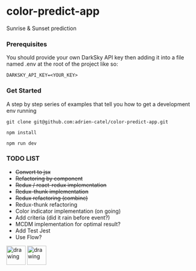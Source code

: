 # color-predict-app

Sunrise & Sunset prediction

### Prerequisites

You should provide your own DarkSky API key then adding it into
a file named .env at the root of the project like so:

```
DARKSKY_API_KEY=<YOUR_KEY>
```

### Get Started

A step by step series of examples that tell you how to get a development env running

```
git clone git@github.com:adrien-catel/color-predict-app.git
```

```
npm install
```

```
npm run dev
```

### TODO LIST

- ~~Convert to jsx~~
- ~~Refactoring by component~~
- ~~Redux / react-redux implementation~~
- ~~Redux-thunk implementation~~
- ~~Redux refactoring (combine)~~
- Redux-thunk refactoring
- Color indicator implementation (on going)
- Add criteria (did it rain before event?)
- MCDM implementation for optimal result?
- Add Test Jest
- Use Flow?

<div>
  <img src="https://d2eip9sf3oo6c2.cloudfront.net/tags/images/000/000/026/square_256/react.png" alt="drawing" width="50"/>
  <img src="https://d2eip9sf3oo6c2.cloudfront.net/tags/images/000/000/386/square_256/redux.png" alt="drawing" width="50"/>
</div>
